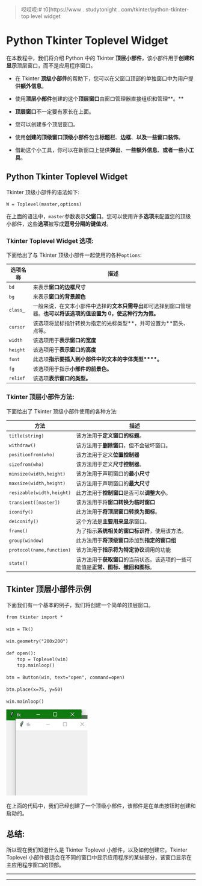> 哎哎哎:# t0]https://www . studytonight . com/tkinter/python-tkinter-top level widget


# Python Tkinter Toplevel Widget

在本教程中，我们将介绍 Python 中的 Tkinter **顶层小部件**，该小部件用于**创建和显示**顶层窗口，而不是应用程序窗口。

*   在 Tkinter **顶级小部件**的帮助下，您可以在父窗口顶部的单独窗口中为用户提供**额外信息**。

*   使用**顶层小部件**创建的这个**顶层窗口**由窗口管理器直接组织和管理**。**

*   **顶层窗口**不一定要有家长在上面。

*   您可以创建多个顶层窗口。

*   使用**创建的顶级窗口顶级小部件**包含**标题栏**、**边框**、**以及一些窗口装饰**。

*   借助这个小工具，你可以在新窗口上提供**弹出**、**一些额外信息**、**或者一些小工具**。

## Python Tkinter Toplevel Widget

Tkinter 顶级小部件的语法如下:

```
W = Toplevel(master,options) 
```

在上面的语法中，`master`参数表示**父窗口**。您可以使用许多**选项**来配置您的顶级小部件，这些**选项**被写成**逗号分隔的键值对**。

### Tkinter Toplevel Widget 选项:

下面给出了与 Tkinter 顶级小部件一起使用的各种`options`:

| **选项名称** | **描述** |
| --- | --- |
| `bd` | 来表示**窗口的边框尺寸** |
| `bg` | 来表示**窗口的背景颜色** |
| `class_` | 一般来说，在文本小部件中选择的**文本只需导出**即可选择到窗口管理器。**也可以将该选项的值设置为 0，使这种行为为假。** |
| `cursor` | 该选项将鼠标指针转换为指定的光标类型**，并可设置为**箭头、点等。 |
| `width` | 该选项用于**表示窗口的宽度** |
| `height` | 该选项用于**表示窗口的高度** |
| `font` | 此选项**指示要插入到小部件中的文本的字体类型****。** |
| `fg` | 该选项用于指示**小部件的前景色。** |
| `relief` | 该选项**表示窗口的类型。** |

### Tkinter 顶层小部件方法:

下面给出了 Tkinter 顶级小部件使用的各种方法:

| **方法** | **描述** |
| --- | --- |
| `title(string)` | 该方法用于**定义窗口的标题**。 |
| `withdraw()` | 该方法用于**删除窗口**，但不会破坏窗口。 |
| `positionfrom(who)` | 该方法用于定义**位置控制器** |
| `sizefrom(who)` | 该方法用于定义**尺寸控制器**。 |
| `minsize(width,height)` | 该方法用于声明窗口的**最小尺寸** |
| `maxsize(width,height)` | 该方法用于声明窗口的**最大尺寸** |
| `resizable(width,height)` | 此方法用于**控制窗口**是否可以**调整大小**。 |
| `transient([master])` | 该方法用于将**窗口转换为临时窗口** |
| `iconify()` | 此方法用于**将顶层窗口转换为图标**。 |
| `deiconify()` | 这个方法是**主要用来显示**窗口。 |
| `frame()` | 为了指示**系统相关的窗口标识符**，使用该方法。 |
| `group(window)` | 此方法用于**将顶级窗口**添加到**指定的窗口组** |
| `protocol(name,function)` | 该方法用于**指示将为特定协议**调用的功能 |
| `state()` | 该方法用于**获取窗口**的当前状态。该选项的一些可能值是**正常、图标、撤回和图标**。 |

## Tkinter 顶层小部件示例

下面我们有一个基本的例子，我们将创建一个简单的顶层窗口。

```
from tkinter import *  

win = Tk()  

win.geometry("200x200")  

def open():  
    top = Toplevel(win)  
    top.mainloop()  

btn = Button(win, text="open", command=open)  

btn.place(x=75, y=50)  

win.mainloop()
```

![](img/70e9ff4210775fc642be7f91c2c053a9.png)

在上面的代码中，我们已经创建了一个顶级小部件，该部件是在单击按钮时创建和启动的。

## 总结:

所以现在我们知道什么是 Tkinter Toplevel 小部件，以及如何创建它。Tkinter Toplevel 小部件很适合在不同的窗口中显示应用程序的某些部分，该窗口显示在主应用程序窗口的顶部。

* * *

* * *
